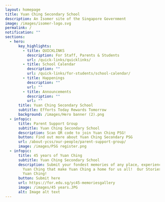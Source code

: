 ```yaml
---
layout: homepage
title: Yuan Ching Secondary School
description: An Isomer site of the Singapore Government
image: /images/isomer-logo.svg
permalink: /
notification: ""
sections:
  - hero:
      key_highlights:
        - title: QUICKLINKS
          description: For Staff, Parents & Students
          url: /quick-links/quicklinks/
        - title: School Calendar
          description: ""
          url: /quick-links/for-students/school-calendar/
        - title: Happenings
          description: ""
          url: ""
        - title: Announcements
          description: ""
          url: ""
      title: Yuan Ching Secondary School
      subtitle: Efforts Today Rewards Tomorrow
      background: /images/Hero banner (2).png
  - infopic:
      title: Parent Support Group
      subtitle: Yuan Ching Secondary School
      description: Scan QR code to join Yuan Ching PSG!
      button: Find out more about Yuan Ching Secondary PSG
      url: /about-ycss/our-people/parent-support-group/
      image: /images/PSG register.png
  - infopic:
      title: 45 years of Yuan Ching
      subtitle: Yuan Ching Secondary School
      description: Submit your fondest memories of any place, experiences or people of
        Yuan Ching that make Yuan Ching a home for us all!  Our Stories, Our
        Yuan Ching!
      button: Submit here
      url: https://for.edu.sg/yc45-memoriesgallery
      image: /images/45 years.JPG
      alt: Image alt text
---
```

